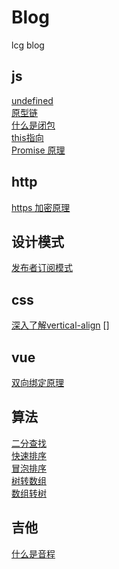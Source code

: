 # Blog
lcg blog

## js

[undefined]('..')   
[原型链]('')   
[什么是闭包]('')   
[this指向]('')   
[Promise 原理]()   


## http

[https 加密原理](./http/https加密原理.md)

## 设计模式

[发布者订阅模式](./设计模式/发布者订阅模式.md)

## css

[深入了解vertical-align]()
[]

## vue

[双向绑定原理]('./')

## 算法

[二分查找](./算法/二分查找.md)   
[快速排序](./算法/快速排序.md)   
[冒泡排序](./算法/冒泡排序.md)   
[树转数组](./算法/树转数组.md)   
[数组转树](./算法/数组转树.md)  

## 吉他

[什么是音程]()